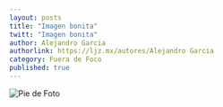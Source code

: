 ```yaml
---
layout: posts
title: "Imagen bonita"
twitt: "Imagen bonita"
author: Alejandro Garcia
authorlink: https://ljz.mx/autores/Alejandro Garcia
category: Fuera de Foco
published: true
---
```

![Pie de Foto](http://i.imgur.com/UA7rHeFm.jpg)




